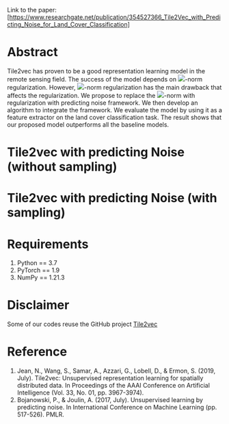 Link to the paper: [https://www.researchgate.net/publication/354527366_Tile2Vec_with_Predicting_Noise_for_Land_Cover_Classification]

# Abstract
Tile2vec has proven to be a good representation learning model in the remote sensing field. The success of the model depends on <img src="https://render.githubusercontent.com/render/math?math=l^2">-norm regularization. However, <img src="https://render.githubusercontent.com/render/math?math=l^2">-norm regularization has the main drawback that affects the regularization. We propose to replace the <img src="https://render.githubusercontent.com/render/math?math=l^2">-norm with regularization with predicting noise framework. We then develop an algorithm to integrate the framework. We evaluate the model by using it as a feature extractor on the land cover classification task. The result shows that our proposed model outperforms all the baseline models.

# Tile2vec with predicting Noise (without sampling)

# Tile2vec with predicting Noise (with sampling)

# Requirements
1. Python == 3.7
2. PyTorch == 1.9
3. NumPy == 1.21.3

# Disclaimer
Some of our codes reuse the GitHub project [Tile2vec](https://github.com/ermongroup/tile2vec)

# Reference
1. Jean, N., Wang, S., Samar, A., Azzari, G., Lobell, D., & Ermon, S. (2019, July). Tile2vec: Unsupervised representation learning for spatially distributed data. In Proceedings of the AAAI Conference on Artificial Intelligence (Vol. 33, No. 01, pp. 3967-3974).
2. Bojanowski, P., & Joulin, A. (2017, July). Unsupervised learning by predicting noise. In International Conference on Machine Learning (pp. 517-526). PMLR.
